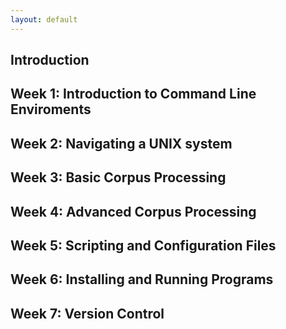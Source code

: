 ```yaml
---
layout: default
---
```


## Introduction


## Week 1: Introduction to Command Line Enviroments


## Week 2: Navigating a UNIX system


## Week 3: Basic Corpus Processing


## Week 4: Advanced Corpus Processing


## Week 5: Scripting and Configuration Files


## Week 6: Installing and Running Programs


## Week 7: Version Control
